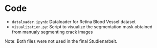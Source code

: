 # Code

- `dataloader.ipynb`: Dataloader for Retina Blood Vessel dataset
- `visualization.py`: Script to visualize the segmentation mask obtained from manualy segmenting crack images

Note: Both files were not used in the final Studienarbeit.
